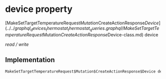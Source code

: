 


# device property






[MakeSetTargetTemperatureRequest$Mutation$CreateActionResponse$Device](../../graphql_devices_thermostat_thermostat_queries.graphql/MakeSetTargetTemperatureRequest$Mutation$CreateActionResponse$Device-class.md) device
  
_read / write_






## Implementation

```dart
MakeSetTargetTemperatureRequest$Mutation$CreateActionResponse$Device device;


```







